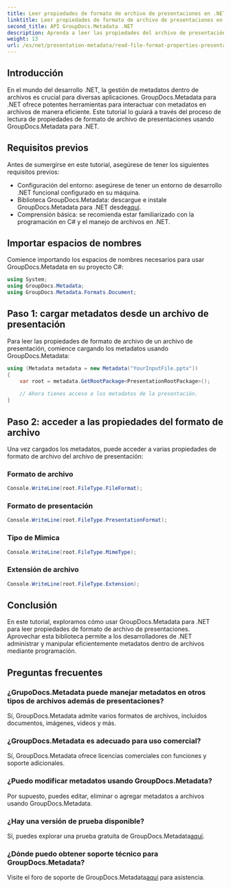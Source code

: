 ```yaml
---
title: Leer propiedades de formato de archivo de presentaciones en .NET
linktitle: Leer propiedades de formato de archivo de presentaciones en .NET
second_title: API GroupDocs.Metadata .NET
description: Aprenda a leer las propiedades del archivo de presentación en .NET usando GroupDocs.Metadata. Acceda a los detalles del formato de archivo mediante programación.
weight: 13
url: /es/net/presentation-metadata/read-file-format-properties-presentations/
---
```

## Introducción
En el mundo del desarrollo .NET, la gestión de metadatos dentro de archivos es crucial para diversas aplicaciones. GroupDocs.Metadata para .NET ofrece potentes herramientas para interactuar con metadatos en archivos de manera eficiente. Este tutorial lo guiará a través del proceso de lectura de propiedades de formato de archivo de presentaciones usando GroupDocs.Metadata para .NET.
## Requisitos previos
Antes de sumergirse en este tutorial, asegúrese de tener los siguientes requisitos previos:
- Configuración del entorno: asegúrese de tener un entorno de desarrollo .NET funcional configurado en su máquina.
-  Biblioteca GroupDocs.Metadata: descargue e instale GroupDocs.Metadata para .NET desde[aquí](https://releases.groupdocs.com/metadata/net/).
- Comprensión básica: se recomienda estar familiarizado con la programación en C# y el manejo de archivos en .NET.

## Importar espacios de nombres
Comience importando los espacios de nombres necesarios para usar GroupDocs.Metadata en su proyecto C#:
```csharp
using System;
using GroupDocs.Metadata;
using GroupDocs.Metadata.Formats.Document;
```
## Paso 1: cargar metadatos desde un archivo de presentación
Para leer las propiedades de formato de archivo de un archivo de presentación, comience cargando los metadatos usando GroupDocs.Metadata:
```csharp
using (Metadata metadata = new Metadata("YourInputFile.pptx"))
{
    var root = metadata.GetRootPackage<PresentationRootPackage>();
    
    // Ahora tienes acceso a los metadatos de la presentación.
}
```
## Paso 2: acceder a las propiedades del formato de archivo
Una vez cargados los metadatos, puede acceder a varias propiedades de formato de archivo del archivo de presentación:
### Formato de archivo
```csharp
Console.WriteLine(root.FileType.FileFormat);
```
### Formato de presentación
```csharp
Console.WriteLine(root.FileType.PresentationFormat);
```
### Tipo de Mimica
```csharp
Console.WriteLine(root.FileType.MimeType);
```
### Extensión de archivo
```csharp
Console.WriteLine(root.FileType.Extension);
```

## Conclusión
En este tutorial, exploramos cómo usar GroupDocs.Metadata para .NET para leer propiedades de formato de archivo de presentaciones. Aprovechar esta biblioteca permite a los desarrolladores de .NET administrar y manipular eficientemente metadatos dentro de archivos mediante programación.

## Preguntas frecuentes
### ¿GrupoDocs.Metadata puede manejar metadatos en otros tipos de archivos además de presentaciones?
Sí, GroupDocs.Metadata admite varios formatos de archivos, incluidos documentos, imágenes, videos y más.
### ¿GroupDocs.Metadata es adecuado para uso comercial?
Sí, GroupDocs.Metadata ofrece licencias comerciales con funciones y soporte adicionales.
### ¿Puedo modificar metadatos usando GroupDocs.Metadata?
Por supuesto, puedes editar, eliminar o agregar metadatos a archivos usando GroupDocs.Metadata.
### ¿Hay una versión de prueba disponible?
 Sí, puedes explorar una prueba gratuita de GroupDocs.Metadata[aquí](https://releases.groupdocs.com/).
### ¿Dónde puedo obtener soporte técnico para GroupDocs.Metadata?
 Visite el foro de soporte de GroupDocs.Metadata[aquí](https://forum.groupdocs.com/c/metadata/14) para asistencia.